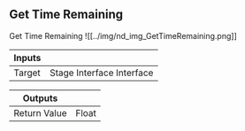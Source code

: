 ## Get Time Remaining
Get Time Remaining
![[../img/nd_img_GetTimeRemaining.png]]

|Inputs||
|--|--|
| Target | Stage Interface Interface |

|Outputs||
|--|--|
| Return Value | Float |
